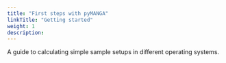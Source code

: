 ```yaml
---
title: "First steps with pyMANGA"
linkTitle: "Getting started"
weight: 1
description:
---
```

A guide to calculating simple sample setups in different operating systems.

